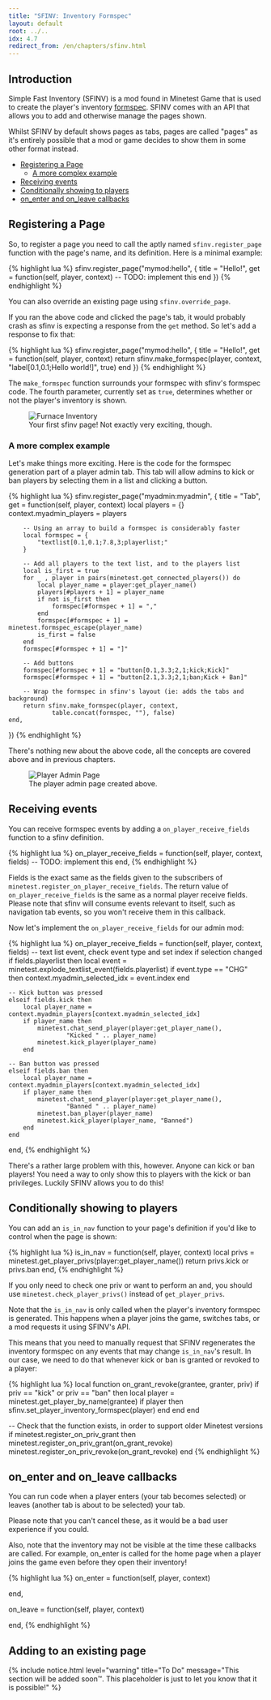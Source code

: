 ```yaml
---
title: "SFINV: Inventory Formspec"
layout: default
root: ../..
idx: 4.7
redirect_from: /en/chapters/sfinv.html
---
```


## Introduction

Simple Fast Inventory (SFINV) is a mod found in Minetest Game that is used to
create the player's inventory [formspec](formspecs.html). SFINV comes with
an API that allows you to add and otherwise manage the pages shown.

Whilst SFINV by default shows pages as tabs, pages are called "pages" as
it's entirely possible that a mod or game decides to show them in
some other format instead.

* [Registering a Page](#registering-a-page)
    * [A more complex example](#a-more-complex-example)
* [Receiving events](#receiving-events)
* [Conditionally showing to players](#conditionally-showing-to-players)
* [on_enter and on_leave callbacks](#on_enter-and-on_leave-callbacks)

## Registering a Page

So, to register a page you need to call the aptly named `sfinv.register_page`
function with the page's name, and its definition. Here is a minimal example:

{% highlight lua %}
sfinv.register_page("mymod:hello", {
    title = "Hello!",
    get = function(self, player, context)
        -- TODO: implement this
    end
})
{% endhighlight %}

You can also override an existing page using `sfinv.override_page`.

If you ran the above code and clicked the page's tab, it would probably crash
as sfinv is expecting a response from the `get` method. So let's add a response
to fix that:

{% highlight lua %}
sfinv.register_page("mymod:hello", {
    title = "Hello!",
    get = function(self, player, context)
        return sfinv.make_formspec(player, context,
                "label[0.1,0.1;Hello world!]", true)
    end
})
{% endhighlight %}

The `make_formspec` function surrounds your formspec with sfinv's formspec code.
The fourth parameter, currently set as `true`, determines whether or not the
player's inventory is shown.

<figure>
    <img src="{{ page.root }}//static/sfinv_hello_world.png" alt="Furnace Inventory">
    <figcaption>
        Your first sfinv page! Not exactly very exciting, though.
    </figcaption>
</figure>

### A more complex example

Let's make things more exciting. Here is the code for the formspec generation
part of a player admin tab. This tab will allow admins to kick or ban players by
selecting them in a list and clicking a button.

{% highlight lua %}
sfinv.register_page("myadmin:myadmin", {
    title = "Tab",
    get = function(self, player, context)
        local players = {}
        context.myadmin_players = players

        -- Using an array to build a formspec is considerably faster
        local formspec = {
            "textlist[0.1,0.1;7.8,3;playerlist;"
        }

        -- Add all players to the text list, and to the players list
        local is_first = true
        for _ , player in pairs(minetest.get_connected_players()) do
            local player_name = player:get_player_name()
            players[#players + 1] = player_name
            if not is_first then
                formspec[#formspec + 1] = ","
            end
            formspec[#formspec + 1] = minetest.formspec_escape(player_name)
            is_first = false
        end
        formspec[#formspec + 1] = "]"

        -- Add buttons
        formspec[#formspec + 1] = "button[0.1,3.3;2,1;kick;Kick]"
        formspec[#formspec + 1] = "button[2.1,3.3;2,1;ban;Kick + Ban]"

        -- Wrap the formspec in sfinv's layout (ie: adds the tabs and background)
        return sfinv.make_formspec(player, context,
                table.concat(formspec, ""), false)
    end,
})
{% endhighlight %}

There's nothing new about the above code, all the concepts are covered above and
in previous chapters.

<figure>
    <img src="{{ page.root }}//static/sfinv_admin_fs.png" alt="Player Admin Page">
    <figcaption>
        The player admin page created above.
    </figcaption>
</figure>

## Receiving events

You can receive formspec events by adding a `on_player_receive_fields` function
to a sfinv definition.

{% highlight lua %}
on_player_receive_fields = function(self, player, context, fields)
    -- TODO: implement this
end,
{% endhighlight %}

Fields is the exact same as the fields given to the subscribers of
`minetest.register_on_player_receive_fields`. The return value of
`on_player_receive_fields` is the same as a normal player receive fields.
Please note that sfinv will consume events relevant to itself, such as
navigation tab events, so you won't receive them in this callback.

Now let's implement the `on_player_receive_fields` for our admin mod:

{% highlight lua %}
on_player_receive_fields = function(self, player, context, fields)
    -- text list event,  check event type and set index if selection changed
    if fields.playerlist then
        local event = minetest.explode_textlist_event(fields.playerlist)
        if event.type == "CHG" then
            context.myadmin_selected_idx = event.index
        end

    -- Kick button was pressed
    elseif fields.kick then
        local player_name = context.myadmin_players[context.myadmin_selected_idx]
        if player_name then
            minetest.chat_send_player(player:get_player_name(),
                    "Kicked " .. player_name)
            minetest.kick_player(player_name)
        end

    -- Ban button was pressed
    elseif fields.ban then
        local player_name = context.myadmin_players[context.myadmin_selected_idx]
        if player_name then
            minetest.chat_send_player(player:get_player_name(),
                    "Banned " .. player_name)
            minetest.ban_player(player_name)
            minetest.kick_player(player_name, "Banned")
        end
    end
end,
{% endhighlight %}

There's a rather large problem with this, however. Anyone can kick or ban players! You
need a way to only show this to players with the kick or ban privileges.
Luckily SFINV allows you to do this!

## Conditionally showing to players

You can add an `is_in_nav` function to your page's definition if you'd like to
control when the page is shown:

{% highlight lua %}
is_in_nav = function(self, player, context)
    local privs = minetest.get_player_privs(player:get_player_name())
    return privs.kick or privs.ban
end,
{% endhighlight %}

If you only need to check one priv or want to perform an and, you should use
`minetest.check_player_privs()` instead of `get_player_privs`.

Note that the `is_in_nav` is only called when the player's inventory formspec is
generated. This happens when a player joins the game, switches tabs, or a mod
requests it using SFINV's API.

This means that you need to manually request that SFINV regenerates the inventory
formspec on any events that may change `is_in_nav`'s result. In our case,
we need to do that whenever kick or ban is granted or revoked to a player:

{% highlight lua %}
local function on_grant_revoke(grantee, granter, priv)
    if priv == "kick" or priv == "ban" then
        local player = minetest.get_player_by_name(grantee)
        if player then
            sfinv.set_player_inventory_formspec(player)
        end
    end
end

-- Check that the function exists, in order to support older Minetest versions
if minetest.register_on_priv_grant then
    minetest.register_on_priv_grant(on_grant_revoke)
    minetest.register_on_priv_revoke(on_grant_revoke)
end
{% endhighlight %}

## on_enter and on_leave callbacks

You can run code when a player enters (your tab becomes selected) or
leaves (another tab is about to be selected) your tab.

Please note that you can't cancel these, as it would be a bad user experience
if you could.

Also, note that the inventory may not be visible at the time
these callbacks are called. For example, on_enter is called for the home page
when a player joins the game even before they open their inventory!

{% highlight lua %}
on_enter = function(self, player, context)

end,

on_leave = function(self, player, context)

end,
{% endhighlight %}

## Adding to an existing page

{% include notice.html level="warning" title="To Do" message="This section will be added soon&trade;. This placeholder is just to let you know that it is possible!" %}
